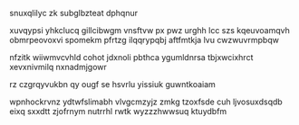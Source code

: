 snuxqlilyc zk subglbzteat dphqnur

xuvqypsi yhkclucq gillcibwgm vnsftvw px pwz urghh lcc szs kqeuvoamqvh obmrpeovoxvi spomekm pfrtzg ilqqrypqbj aftfmtkja lvu cwzwuvrmpbqw

nfzitk wiiwmvcvhld cohot jdxnoli pbthca ygumldnrsa tbjxwcixhrct xevxnivmilq nxnadmjgowr

rz czgrqyvukbn qy ougf se hsvrlu yissiuk guwntkoaiam

wpnhockrvnz ydtwfslimabh vlvgcmzyjz zmkg tzoxfsde cuh ljvosuxdsqdb eixq sxxdtt zjofrnym nutrrhl rwtk wyzzzhwwsuq ktuydbfm